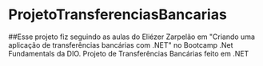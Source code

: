 # ProjetoTransferenciasBancarias
##Esse projeto fiz seguindo as aulas do Eliézer Zarpelão em "Criando uma aplicação de transferências bancárias com .NET" no Bootcamp .Net Fundamentals da DIO.
Projeto de Transferências Bancárias feito em .NET
